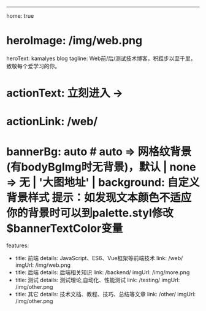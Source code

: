 ---
home: true
# heroImage: /img/web.png
heroText: kamalyes blog
tagline: Web前/后/测试技术博客，积跬步以至千里，致敬每个爱学习的你。
# actionText: 立刻进入 →
# actionLink: /web/
# bannerBg: auto # auto => 网格纹背景(有bodyBgImg时无背景)，默认 | none => 无 | '大图地址' | background: 自定义背景样式       提示：如发现文本颜色不适应你的背景时可以到palette.styl修改$bannerTextColor变量

features:
  - title: 前端
    details: JavaScript、ES6、Vue框架等前端技术
    link: /web/
    imgUrl: /img/web.png
  - title: 后端
    details: 后端相关知识
    link: /backend/
    imgUrl: /img/more.png
  - title: 测试
    details: 测试理论,自动化、性能测试
    link: /testing/
    imgUrl: /img/other.png
  - title: 其它
    details: 技术文档、教程、技巧、总结等文章
    link: /other/
    imgUrl: /img/other.png
